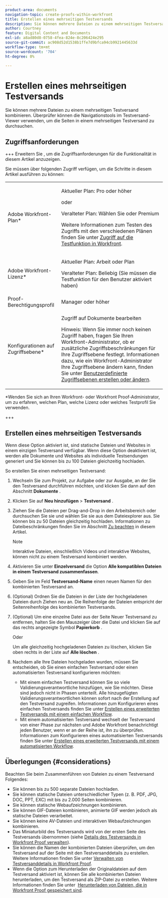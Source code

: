 ```yaml
---
product-area: documents
navigation-topic: create-proofs-within-workfront
title: Erstellen eines mehrseitigen Testversands
description: Sie können mehrere Dateien zu einem mehrseitigen Testversand kombinieren. Überprüfer können die Navigationstools im Testversand-Viewer verwenden, um die Seiten in einem mehrseitigen Testversand zu durchsuchen.
author: Courtney
feature: Digital Content and Documents
exl-id: a8ad80d8-0758-4fea-824e-8c206424e295
source-git-commit: ac908d52d1538b1ffe7d9bfca94cb9921445633d
workflow-type: tm+mt
source-wordcount: '704'
ht-degree: 0%

---
```


# Erstellen eines mehrseitigen Testversands

Sie können mehrere Dateien zu einem mehrseitigen Testversand kombinieren. Überprüfer können die Navigationstools im Testversand-Viewer verwenden, um die Seiten in einem mehrseitigen Testversand zu durchsuchen.

## Zugriffsanforderungen

+++ Erweitern Sie , um die Zugriffsanforderungen für die Funktionalität in diesem Artikel anzuzeigen.

Sie müssen über folgenden Zugriff verfügen, um die Schritte in diesem Artikel ausführen zu können:

<table style="table-layout:auto"> 
 <col> 
 <col> 
 <tbody> 
  <tr> 
   <td role="rowheader">Adobe Workfront-Plan*</td> 
   <td> <p>Aktueller Plan: Pro oder höher</p> <p>oder</p> <p>Veralteter Plan: Wählen Sie oder Premium</p> <p>Weitere Informationen zum Testen des Zugriffs mit den verschiedenen Plänen finden Sie unter <a href="/help/quicksilver/administration-and-setup/manage-workfront/configure-proofing/access-to-proofing-functionality.md" class="MCXref xref">Zugriff auf die Testfunktion in Workfront</a>.</p> </td> 
  </tr> 
  <tr> 
   <td role="rowheader">Adobe Workfront-Lizenz*</td> 
   <td> <p>Aktueller Plan: Arbeit oder Plan</p> <p>Veralteter Plan: Beliebig (Sie müssen die Testfunktion für den Benutzer aktiviert haben)</p> </td> 
  </tr> 
  <tr> 
   <td role="rowheader">Proof-Berechtigungsprofil </td> 
   <td>Manager oder höher</td> 
  </tr> 
  <tr> 
   <td role="rowheader">Konfigurationen auf Zugriffsebene*</td> 
   <td> <p>Zugriff auf Dokumente bearbeiten</p> <p>Hinweis: Wenn Sie immer noch keinen Zugriff haben, fragen Sie Ihren Workfront-Administrator, ob er zusätzliche Zugriffsbeschränkungen für Ihre Zugriffsebene festlegt. Informationen dazu, wie ein Workfront-Administrator Ihre Zugriffsebene ändern kann, finden Sie unter <a href="../../../administration-and-setup/add-users/configure-and-grant-access/create-modify-access-levels.md" class="MCXref xref">Benutzerdefinierte Zugriffsebenen erstellen oder ändern</a>.</p> </td> 
  </tr> 
 </tbody> 
</table>

&#42;Wenden Sie sich an Ihren Workfront- oder Workfront Proof-Administrator, um zu erfahren, welchen Plan, welche Lizenz oder welches Testprofil Sie verwenden.

+++

## Erstellen eines mehrseitigen Testversands

Wenn diese Option aktiviert ist, sind statische Dateien und Websites in einem einzigen Testversand verfügbar. Wenn diese Option deaktiviert ist, werden alle Dokumente und Websites als individuelle Testsendungen generiert und Sie können bis zu 100 Dateien gleichzeitig hochladen.

So erstellen Sie einen mehrseitigen Testversand:

1. Wechseln Sie zum Projekt, zur Aufgabe oder zur Ausgabe, an der Sie den Testversand durchführen möchten, und klicken Sie dann auf den Abschnitt **Dokumente** .
1. Klicken Sie auf **Neu hinzufügen** > **Testversand** .
1. Ziehen Sie die Dateien per Drag-and-Drop in den Arbeitsbereich oder durchsuchen Sie sie und wählen Sie sie aus dem Dateiexplorer aus. Sie können bis zu 50 Dateien gleichzeitig hochladen. Informationen zu Dateibeschränkungen finden Sie im Abschnitt [Zu beachten](#considerations) in diesem Artikel.

   >[!NOTE]
   >
   >Interaktive Dateien, einschließlich Videos und interaktive Websites, können nicht zu einem Testversand kombiniert werden.

1. Aktivieren Sie unter **Einzelversand** die Option **Alle kompatiblen Dateien in einem Testversand zusammenfassen**.
1. Geben Sie im Feld **Testversand-Name** einen neuen Namen für den kombinierten Testversand an.
1. (Optional) Ordnen Sie die Dateien in der Liste der hochgeladenen Dateien durch Ziehen neu an. Die Reihenfolge der Dateien entspricht der Seitenreihenfolge des kombinierten Testversands.
1. (Optional) Um eine einzelne Datei aus der Seite Neuer Testversand zu entfernen, halten Sie den Mauszeiger über die Datei und klicken Sie auf das rechts angezeigte Symbol **Papierkorb** .

   Oder

   Um alle gleichzeitig hochgeladenen Dateien zu löschen, klicken Sie oben rechts in der Liste auf **Alle löschen** .

1. Nachdem alle Ihre Dateien hochgeladen wurden, müssen Sie entscheiden, ob Sie einen einfachen Testversand oder einen automatisierten Testversand konfigurieren möchten:

   * Mit einem einfachen Testversand können Sie so viele Validierungsverantwortliche hinzufügen, wie Sie möchten. Diese sind jedoch nicht in Phasen unterteilt. Alle hinzugefügten Validierungsverantwortlichen können sofort nach der Erstellung auf den Testversand zugreifen. Informationen zum Konfigurieren eines einfachen Testversands finden Sie unter [Erstellen eines erweiterten Testversands mit einem einfachen Workflow](../../../review-and-approve-work/proofing/creating-proofs-within-workfront/configure-basic-proof-workflow.md).
   * Mit einem automatisierten Testversand wechselt der Testversand von einer Phase zur nächsten und Adobe Workfront benachrichtigt jeden Benutzer, wenn er an der Reihe ist, ihn zu überprüfen. Informationen zum Konfigurieren eines automatisierten Testversands finden Sie unter [Erstellen eines erweiterten Testversands mit einem automatisierten Workflow](../../../review-and-approve-work/proofing/creating-proofs-within-workfront/create-automated-proof-workflow.md).

## Überlegungen {#considerations}

Beachten Sie beim Zusammenführen von Dateien zu einem Testversand Folgendes:

* Sie können bis zu 500 separate Dateien hochladen.
* Sie können statische Dateien unterschiedlicher Typen (z. B. PDF, JPG, DOC, PPT, EXC) mit bis zu 2.000 Seiten kombinieren.
* Sie können statische Webaufzeichnungen kombinieren.
* Sie können GIF-Dateien kombinieren, animierte GIF werden jedoch als statische Dateien verarbeitet.
* Sie können keine AV-Dateien und interaktiven Webaufzeichnungen kombinieren.
* Das Miniaturbild des Testversands wird von der ersten Seite des Testversands übernommen (siehe [Details des Testversands in Workfront Proof verwalten](../../../workfront-proof/wp-work-proofsfiles/manage-your-work/manage-proof-details.md)).
* Sie können die Namen der kombinierten Dateien überprüfen, um den Testversand auf der Seite mit den Testversanddetails zu erstellen. Weitere Informationen finden Sie unter [Verwalten von Testversanddetails in Workfront Proof](../../../workfront-proof/wp-work-proofsfiles/manage-your-work/manage-proof-details.md).
* Wenn die Option zum Herunterladen der Originaldateien auf dem Testversand aktiviert ist, können Sie alle kombinierten Dateien herunterladen, um den Testversand als ZIP-Datei zu erstellen. Weitere Informationen finden Sie unter  [Herunterladen von Dateien, die in Workfront Proof gespeichert sind](../../../workfront-proof/wp-work-proofsfiles/manage-your-work/download-files-stored.md).

